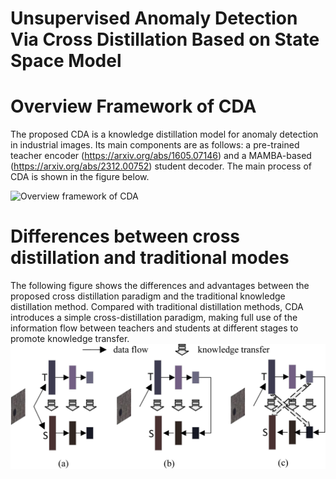# Unsupervised Anomaly Detection Via Cross Distillation Based on State Space Model
# Overview Framework of CDA
The proposed CDA is a knowledge distillation model for anomaly detection in industrial images. Its main components are as follows: a pre-trained teacher encoder (https://arxiv.org/abs/1605.07146) and a MAMBA-based (https://arxiv.org/abs/2312.00752) student decoder.
The main process of CDA is shown in the figure below.  

![Overview framework of CDA](/Image/Overview_framwork.jpg)
# Differences between cross distillation and traditional modes
The following figure shows the differences and advantages between the proposed cross distillation paradigm and the traditional knowledge distillation method.
Compared with traditional distillation methods, CDA introduces a simple cross-distillation paradigm, making full use of the information flow between teachers and students at different stages to promote knowledge transfer.
![Differences](/Image/distiallation_way.jpg)



